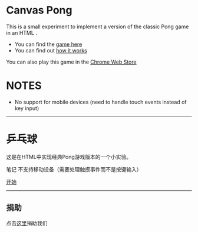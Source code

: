 Canvas Pong
===========

This is a small experiment to implement a version of the classic Pong game in an HTML <canvas>.

 * You can find the [game here](http://pong-zh.js.org)
 * You can find out [how it works](http://codeincomplete.com/posts/2011/5/14/javascript_pong/index.html)

You can also play this game in the [Chrome Web Store](https://chrome.google.com/webstore/detail/omimkinlomnncbmnceacpkmlbfaapojj?hl=en-US)


NOTES
=====

 * No support for mobile devices (need to handle touch events instead of key input)


---------------------
# 乒乓球

这是在HTML中实现经典Pong游戏版本的一个小实验。


笔记
不支持移动设备（需要处理触摸事件而不是按键输入）


 [开始](http://pong-zh.js.org)

--------------------
## 捐助

点击[这里](http://afdian.net/@xiaozhu2021)捐助我们
